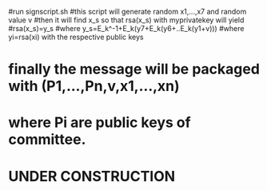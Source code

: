 #run signscript.sh
#this script will generate random x1,...,x7 and random value v
#then it will find x_s so that rsa(x_s) with myprivatekey will yield
#rsa(x_s)=y_s
#where y_s=E_k^-1+E_k(y7+E_k(y6+..E_k(y1+v)))
#where yi=rsa(xi) with the respective public keys
# finally the message will be packaged with (P1,...,Pn,v,x1,...,xn)
# where Pi are public keys of committee.
# UNDER CONSTRUCTION 
